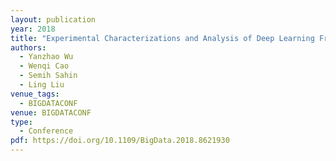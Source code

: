```yaml
---
layout: publication
year: 2018
title: "Experimental Characterizations and Analysis of Deep Learning Frameworks"
authors:
  - Yanzhao Wu
  - Wenqi Cao
  - Semih Sahin
  - Ling Liu
venue_tags:
  - BIGDATACONF
venue: BIGDATACONF
type:
  - Conference
pdf: https://doi.org/10.1109/BigData.2018.8621930
---
```


